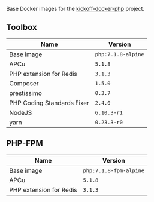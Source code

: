 Base Docker images for the [kickoff-docker-php](https://github.com/thecodingmachine/kickoff-docker-php/) project.

## Toolbox

| Name                       | Version                                              |
|----------------------------|------------------------------------------------------|
| Base image                 | `php:7.1.8-alpine`                          |
| APCu                       | `5.1.8`         |
| PHP extension for Redis    | `3.1.3`     |
| Composer                   | `1.5.0`     |
| prestissimo                | `0.3.7`  |
| PHP Coding Standards Fixer | `2.4.0` |
| NodeJS                     | `6.10.3-r1`         |
| yarn                       | `0.23.3-r0`         |

## PHP-FPM

| Name                    | Version                                         |
|-------------------------|-------------------------------------------------|
| Base image              | `php:7.1.8-fpm-alpine`                 |
| APCu                    | `5.1.8`     |
| PHP extension for Redis | `3.1.3` |
